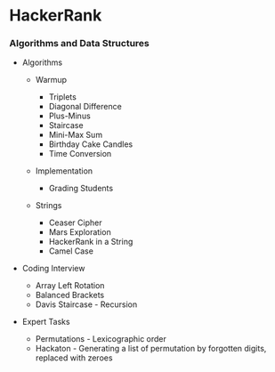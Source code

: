 # HackerRank 
### Algorithms and Data Structures

* Algorithms 
  * Warmup
  
    * Triplets
    * Diagonal Difference
    * Plus-Minus
    * Staircase
    * Mini-Max Sum
    * Birthday Cake Candles
    * Time Conversion

  * Implementation
  
    * Grading Students
   
  * Strings
  
    * Ceaser Cipher
    * Mars Exploration
    * HackerRank in a String
    * Camel Case

* Coding Interview
  * Array Left Rotation
  * Balanced Brackets
  * Davis Staircase - Recursion

* Expert Tasks
  * Permutations - Lexicographic order
  * Hackaton - Generating a list of permutation by forgotten digits, replaced with zeroes
